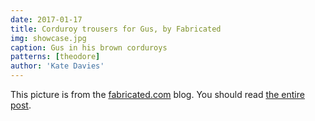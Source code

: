 ```yaml
---
date: 2017-01-17
title: Corduroy trousers for Gus, by Fabricated
img: showcase.jpg
caption: Gus in his brown corduroys
patterns: [theodore]
author: 'Kate Davies'
---
```


This picture is from the [fabricated.com](http://fabrickated.com/) blog. 
You should read [the entire post](http://fabrickated.com/2017/01/21/manswap-7-finishing-the-brown-corduroy-trousers/).
